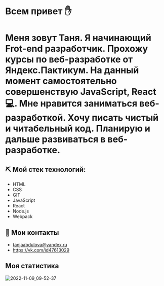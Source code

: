 # Всем привет :hand:


# Меня зовут Таня. Я начинающий Frot-end разработчик. Прохожу курсы по веб-разработке от Яндекс.Пактикум. На данный момент самостоятельно совершенствую JavaScript, React💻. Мне нравится заниматься веб-разработкой. Хочу писать чистый и читабельный код. Планирую и дальше развиваться в веб-разработке. 

## :pick: Мой стек технологий:

- HTML
- CSS
- GIT
- JavaScript
- React
- Node.js
- Webpack

## :pencil: Мои контакты

- tanjaabdulova@yandex.ru
- https://vk.com/id47613029

## Моя статистика

![2022-11-09_09-52-37](https://user-images.githubusercontent.com/96286387/200742064-b9e9b560-21b3-40ca-bf82-c76090c18815.png)
